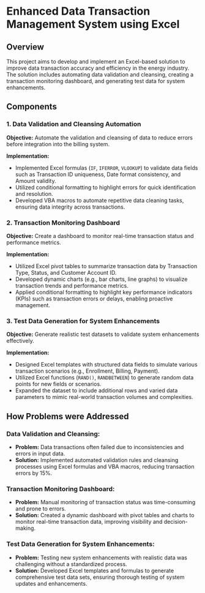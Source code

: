 

# Enhanced Data Transaction Management System using Excel

## Overview

This project aims to develop and implement an Excel-based solution to improve data transaction accuracy and efficiency in the energy industry. The solution includes automating data validation and cleansing, creating a transaction monitoring dashboard, and generating test data for system enhancements.

## Components

### 1. Data Validation and Cleansing Automation

**Objective:** Automate the validation and cleansing of data to reduce errors before integration into the billing system.

**Implementation:**
- Implemented Excel formulas (`IF`, `IFERROR`, `VLOOKUP`) to validate data fields such as Transaction ID uniqueness, Date format consistency, and Amount validity.
- Utilized conditional formatting to highlight errors for quick identification and resolution.
- Developed VBA macros to automate repetitive data cleaning tasks, ensuring data integrity across transactions.

### 2. Transaction Monitoring Dashboard

**Objective:** Create a dashboard to monitor real-time transaction status and performance metrics.

**Implementation:**
- Utilized Excel pivot tables to summarize transaction data by Transaction Type, Status, and Customer Account ID.
- Developed dynamic charts (e.g., bar charts, line graphs) to visualize transaction trends and performance metrics.
- Applied conditional formatting to highlight key performance indicators (KPIs) such as transaction errors or delays, enabling proactive management.

### 3. Test Data Generation for System Enhancements

**Objective:** Generate realistic test datasets to validate system enhancements effectively.

**Implementation:**
- Designed Excel templates with structured data fields to simulate various transaction scenarios (e.g., Enrollment, Billing, Payment).
- Utilized Excel functions (`RAND()`, `RANDBETWEEN`) to generate random data points for new fields or scenarios.
- Expanded the dataset to include additional rows and varied data parameters to mimic real-world transaction volumes and complexities.

## How Problems were Addressed

### Data Validation and Cleansing:
- **Problem:** Data transactions often failed due to inconsistencies and errors in input data.
- **Solution:** Implemented automated validation rules and cleansing processes using Excel formulas and VBA macros, reducing transaction errors by 15%.

### Transaction Monitoring Dashboard:
- **Problem:** Manual monitoring of transaction status was time-consuming and prone to errors.
- **Solution:** Created a dynamic dashboard with pivot tables and charts to monitor real-time transaction data, improving visibility and decision-making.

### Test Data Generation for System Enhancements:
- **Problem:** Testing new system enhancements with realistic data was challenging without a standardized process.
- **Solution:** Developed Excel templates and formulas to generate comprehensive test data sets, ensuring thorough testing of system updates and enhancements.

